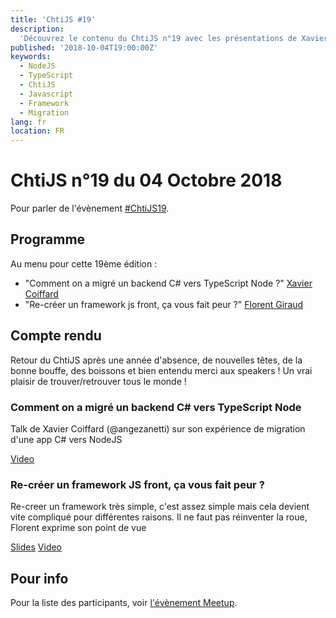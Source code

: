 ```yaml
---
title: 'ChtiJS #19'
description:
  'Découvrez le contenu du ChtiJS n°19 avec les présentations de Xavier Coiffard et Florent Giraud.'
published: '2018-10-04T19:00:00Z'
keywords:
  - NodeJS
  - TypeScript
  - ChtiJS
  - Javascript
  - Framework
  - Migration
lang: fr
location: FR
---
```


# ChtiJS n°19 du 04 Octobre 2018

Pour parler de l'évènement
[#ChtiJS19](https://www.meetup.com/fr-FR/FranceJS/events/254372048/).

## Programme

Au menu pour cette 19ème édition :

- "Comment on a migré un backend C# vers TypeScript Node ?"
  [Xavier Coiffard](https://twitter.com/angezanetti)
- "Re-créer un framework js front, ça vous fait peur ?"
  [Florent Giraud](https://twitter.com/giraud_florent)
  
## Compte rendu

Retour du ChtiJS après une année d'absence, de nouvelles têtes, de la bonne
bouffe, des boissons et bien entendu merci aux speakers ! Un vrai plaisir de
trouver/retrouver tous le monde !

### Comment on a migré un backend C# vers TypeScript Node

Talk de Xavier Coiffard (@angezanetti) sur son expérience de migration d'une app
C# vers NodeJS

[Video](https://www.youtube.com/watch?v=JSnCPURYP64&feature=youtu.be)

### Re-créer un framework JS front, ça vous fait peur ?

Re-creer un framework très simple, c'est assez simple mais cela devient vite
compliqué pour différentes raisons. Il ne faut pas réinventer la roue, Florent
exprime son point de vue

[Slides](https://slides.com/florentgiraud/deck-3#/)
[Video](https://www.youtube.com/watch?v=Q-i-DIHkWTc)

## Pour info

Pour la liste des participants, voir
[l'évènement Meetup](https://www.meetup.com/fr-FR/FranceJS/events/254372048/).
